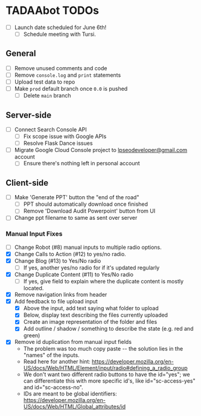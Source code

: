 # TADAAbot TODOs

* [ ] Launch date scheduled for June 6th!
	* [ ] Schedule meeting with Tursi.

## General
* [ ] Remove unused comments and code
* [ ] Remove `console.log` and `print` statements
* [ ] Upload test data to repo
* [ ] Make `prod` default branch once `0.0` is pushed
	* [ ] Delete `main` branch

## Server-side
* [ ] Connect Search Console API
	* [ ] Fix scope issue with Google APIs
	* [ ] Resolve Flask Dance issues
* [ ] Migrate Google Cloud Console project to lpseodeveloper@gmail.com account
	* [ ] Ensure there's nothing left in personal account

## Client-side
* [ ] Make 'Generate PPT' button the "end of the road"
	* [ ] PPT should automatically download once finished
	* [ ] Remove 'Download Audit Powerpoint' button from UI
* [ ] Change ppt filename to same as sent over server

### Manual Input Fixes

* [ ] Change Robot (#8) manual inputs to multiple radio options.
* [x] Change Calls to Action (#12) to yes/no radio.
* [x] Change Blog (#13) to Yes/No radio
	* [ ] If yes, another yes/no radio for if it's updated regularly
* [x] Change Duplicate Content (#11) to Yes/No radio
	* [ ] If yes, give field to explain where the duplicate content is mostly located.

* [x] Remove navigation links from header
* [x] Add feedback to file upload input
	* [x] Above the input, add text saying what folder to upload
	* [x] Below, display text describing the files currently uploaded
	* [x] Create an image representation of the folder and files
	* [x] Add outline / shadow / something to describe the state (e.g. red and green)
* [x] Remove id duplication from manual input fields
	* The problem was too much copy paste -- the solution lies in the "names" of the inputs.
	* Read here for another hint: https://developer.mozilla.org/en-US/docs/Web/HTML/Element/input/radio#defining_a_radio_group
	* We don't want two different radio buttons to have the id="yes"; we can differentiate this with more specific id's, like id="sc-access-yes" and id="sc-access-no".
	* IDs are meant to be global identifiers: https://developer.mozilla.org/en-US/docs/Web/HTML/Global_attributes/id

